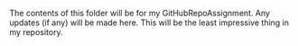 The contents of this folder will be for my GitHubRepoAssignment. Any updates (if any) will be made here. This will be the least impressive thing in my repository.